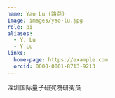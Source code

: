 ```yaml
---
name: Yao Lu (路尧)
image: images/yao-lu.jpg
role: pi
aliases:
  - Y. Lu
  - Y Lu
links:
  home-page: https://example.com
  orcid: 0000-0001-8713-9213
---
```


深圳国际量子研究院研究员
